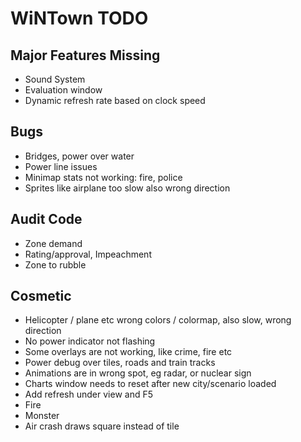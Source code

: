 # WiNTown TODO


## Major Features Missing
- Sound System
- Evaluation window
- Dynamic refresh rate based on clock speed


## Bugs
- Bridges, power over water
- Power line issues
- Minimap stats not working: fire, police
- Sprites like airplane too slow also wrong direction

## Audit Code
- Zone demand
- Rating/approval, Impeachment
- Zone to rubble


## Cosmetic
- Helicopter / plane etc wrong colors / colormap, also slow, wrong direction
- No power indicator not flashing
- Some overlays are not working, like crime, fire etc
- Power debug over tiles, roads and train tracks
- Animations are in wrong spot, eg radar, or nuclear sign
- Charts window needs to reset after new city/scenario loaded
- Add refresh under view and F5
- Fire
- Monster
- Air crash draws square instead of tile
